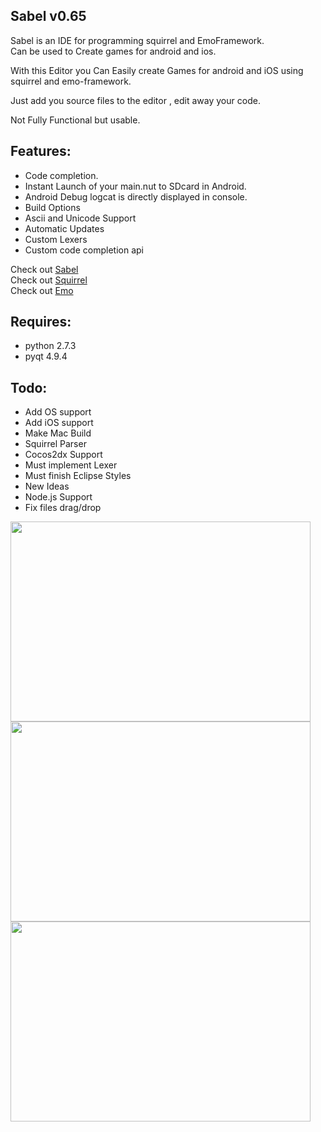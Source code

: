 ## Sabel v0.65

Sabel is an IDE for programming squirrel and EmoFramework.  
Can be used to Create games for android and ios.  

With this Editor you Can Easily create Games for android and iOS using squirrel and emo-framework.  

Just add you source files to the editor , edit away your code.  

Not Fully Functional but usable.
## Features:  
 * Code completion.  
 * Instant Launch of your main.nut to SDcard in Android.  
 * Android Debug logcat is directly displayed in console.   
 * Build Options  
 * Ascii and Unicode Support  
 * Automatic Updates  
 * Custom Lexers  
 * Custom code completion api  
  
Check out [Sabel](http://code.google.com/p/sabel-ide/)  
Check out [Squirrel](http://www.squirrel-lang.org)  
Check out [Emo](http://www.emo-framework.com)  

## Requires:
- python 2.7.3  
- pyqt 4.9.4  

## Todo:
- Add OS support  
- Add iOS support  
- Make Mac Build  
- Squirrel Parser  
- Cocos2dx Support  
- Must implement Lexer  
- Must finish Eclipse Styles  
- New Ideas  
- Node.js Support  
- Fix files drag/drop  

<img src = "https://raw.github.com/Pyros2097/Sabel/master/sabel1.png" width="480" height="320">
<img src = "https://raw.github.com/Pyros2097/Sabel/master/sabel2.png" width="480" height="320">
<img src = "https://raw.github.com/Pyros2097/Sabel/master/sabel3.png" width="480" height="320">